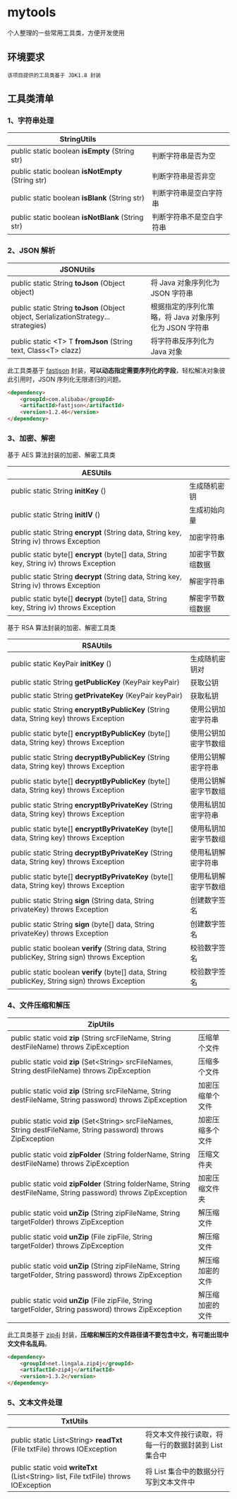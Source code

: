 # mytools
个人整理的一些常用工具类，方便开发使用

## 环境要求

```
该项目提供的工具类基于 JDK1.8 封装
```

## 工具类清单

### 1、字符串处理

| StringUtils                                       |                          |
| ------------------------------------------------- | ------------------------ |
| public static boolean **isEmpty** (String str)    | 判断字符串是否为空       |
| public static boolean **isNotEmpty** (String str) | 判断字符串是否非空       |
| public static boolean **isBlank** (String str)    | 判断字符串是空白字符串   |
| public static boolean **isNotBlank** (String str) | 判断字符串不是空白字符串 |

### 2、JSON 解析

| JSONUtils                                                    |                                                        |
| ------------------------------------------------------------ | ------------------------------------------------------ |
| public static String **toJson** (Object object)              | 将 Java 对象序列化为 JSON 字符串                       |
| public static String **toJson** (Object object, SerializationStrategy... strategies) | 根据指定的序列化策略，将 Java 对象序列化为 JSON 字符串 |
| public static &lt;T&gt; T **fromJson** (String text, Class&lt;T&gt; clazz) | 将字符串反序列化为 Java 对象                           |

此工具类基于 [fastjson](https://github.com/alibaba/fastjson) 封装，**可以动态指定需要序列化的字段**，轻松解决对象彼此引用时，JSON 序列化无限递归的问题。


```html
<dependency>
    <groupId>com.alibaba</groupId>
    <artifactId>fastjson</artifactId>
    <version>1.2.46</version>
</dependency>
```

### 3、加密、解密

基于 AES 算法封装的加密、解密工具类

| AESUtils                                                     |                  |
| ------------------------------------------------------------ | ---------------- |
| public static String **initKey** ()                          | 生成随机密钥     |
| public static String **initIV** ()                           | 生成初始向量     |
| public static String **encrypt** (String data, String key, String iv) throws Exception | 加密字符串       |
| public static byte[] **encrypt** (byte[] data, String key, String iv) throws Exception | 加密字节数组数据 |
| public static String **decrypt** (String data, String key, String iv) throws Exception | 解密字符串       |
| public static byte[] **decrypt** (byte[] data, String key, String iv) throws Exception | 解密字节数组数据 |

基于 RSA 算法封装的加密、解密工具类

| RSAUtils                                                     |                      |
| ------------------------------------------------------------ | -------------------- |
| public static KeyPair **initKey** ()                         | 生成随机密钥对       |
| public static String **getPublicKey** (KeyPair keyPair)      | 获取公钥             |
| public static String **getPrivateKey** (KeyPair keyPair)     | 获取私钥             |
| public static String **encryptByPublicKey** (String data, String key) throws Exception | 使用公钥加密字符串   |
| public static byte[] **encryptByPublicKey** (byte[] data, String key) throws Exception | 使用公钥加密字节数组 |
| public static String **decryptByPublicKey** (String data, String key) throws Exception | 使用公钥解密字符串   |
| public static byte[] **decryptByPublicKey** (byte[] data, String key) throws Exception | 使用公钥解密字节数组 |
| public static String **encryptByPrivateKey** (String data, String key) throws Exception | 使用私钥加密字符串   |
| public static byte[] **encryptByPrivateKey** (byte[] data, String key) throws Exception | 使用私钥加密字节数组 |
| public static String **decryptByPrivateKey** (String data, String key) throws Exception | 使用私钥解密字符串   |
| public static byte[] **decryptByPrivateKey** (byte[] data, String key) throws Exception | 使用私钥解密字节数组 |
| public static String **sign** (String data, String privateKey) throws Exception | 创建数字签名         |
| public static String **sign** (byte[] data, String privateKey) throws Exception | 创建数字签名         |
| public static boolean **verify** (String data, String publicKey, String sign) throws Exception | 校验数字签名         |
| public static boolean **verify** (byte[] data, String publicKey, String sign) throws Exception | 校验数字签名         |

### 4、文件压缩和解压

| ZipUtils                                                     |                  |
| ------------------------------------------------------------ | ---------------- |
| public static void **zip** (String srcFileName, String destFileName) throws ZipException | 压缩单个文件     |
| public static void **zip** (Set&lt;String&gt; srcFileNames, String destFileName) throws ZipException | 压缩多个文件     |
| public static void **zip** (String srcFileName, String destFileName, String password) throws ZipException | 加密压缩单个文件 |
| public static void **zip** (Set&lt;String&gt; srcFileNames, String destFileName, String password) throws ZipException | 加密压缩多个文件 |
| public static void **zipFolder** (String folderName, String destFileName) throws ZipException | 压缩文件夹       |
| public static void **zipFolder** (String folderName, String destFileName, String password) throws ZipException | 加密压缩文件夹   |
| public static void **unZip** (String zipFileName, String targetFolder) throws ZipException | 解压缩文件       |
| public static void **unZip** (File zipFile, String targetFolder) throws ZipException | 解压缩文件       |
| public static void **unZip** (String zipFileName, String targetFolder, String password) throws ZipException | 解压缩加密的文件 |
| public static void **unZip** (File zipFile, String targetFolder, String password) throws ZipException | 解压缩加密的文件 |

此工具类基于 [zip4j](http://www.lingala.net/zip4j/) 封装，**压缩和解压的文件路径请不要包含中文，有可能出现中文文件名乱码**。

```html
<dependency>
    <groupId>net.lingala.zip4j</groupId>
    <artifactId>zip4j</artifactId>
    <version>1.3.2</version>
</dependency>
```

### 5、文本文件处理

| TxtUtils                                                     |                                                      |
| ------------------------------------------------------------ | ---------------------------------------------------- |
| public static List&lt;String&gt; **readTxt** (File txtFile) throws IOException | 将文本文件按行读取，将每一行的数据封装到 List 集合中 |
| public static void **writeTxt** (List&lt;String&gt; list, File txtFile) throws IOException | 将 List 集合中的数据分行写到文本文件中               |

